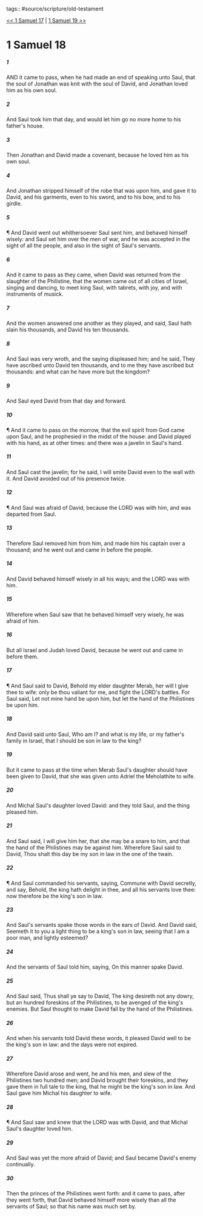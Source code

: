 tags:: #source/scripture/old-testament

[<< 1 Samuel 17](/Old_Testament/09_1_Samuel/1_Samuel_17.md) | [1 Samuel 19 >>](/Old_Testament/09_1_Samuel/1_Samuel_19.md)

# 1 Samuel 18

##### 1

AND it came to pass, when he had made an end of speaking unto Saul, that the soul of Jonathan was knit with the soul of David, and Jonathan loved him as his own soul.

##### 2

And Saul took him that day, and would let him go no more home to his father's house.

##### 3

Then Jonathan and David made a covenant, because he loved him as his own soul.

##### 4

And Jonathan stripped himself of the robe that was upon him, and gave it to David, and his garments, even to his sword, and to his bow, and to his girdle.

##### 5

¶ And David went out whithersoever Saul sent him, and behaved himself wisely: and Saul set him over the men of war, and he was accepted in the sight of all the people, and also in the sight of Saul's servants.

##### 6

And it came to pass as they came, when David was returned from the slaughter of the Philistine, that the women came out of all cities of Israel, singing and dancing, to meet king Saul, with tabrets, with joy, and with instruments of musick.

##### 7

And the women answered one another as they played, and said, Saul hath slain his thousands, and David his ten thousands.

##### 8

And Saul was very wroth, and the saying displeased him; and he said, They have ascribed unto David ten thousands, and to me they have ascribed but thousands: and what can he have more but the kingdom?

##### 9

And Saul eyed David from that day and forward.

##### 10

¶ And it came to pass on the morrow, that the evil spirit from God came upon Saul, and he prophesied in the midst of the house: and David played with his hand, as at other times: and there was a javelin in Saul's hand.

##### 11

And Saul cast the javelin; for he said, I will smite David even to the wall with it. And David avoided out of his presence twice.

##### 12

¶ And Saul was afraid of David, because the LORD was with him, and was departed from Saul.

##### 13

Therefore Saul removed him from him, and made him his captain over a thousand; and he went out and came in before the people.

##### 14

And David behaved himself wisely in all his ways; and the LORD was with him.

##### 15

Wherefore when Saul saw that he behaved himself very wisely, he was afraid of him.

##### 16

But all Israel and Judah loved David, because he went out and came in before them.

##### 17

¶ And Saul said to David, Behold my elder daughter Merab, her will I give thee to wife: only be thou valiant for me, and fight the LORD's battles. For Saul said, Let not mine hand be upon him, but let the hand of the Philistines be upon him.

##### 18

And David said unto Saul, Who am I? and what is my life, or my father's family in Israel, that I should be son in law to the king?

##### 19

But it came to pass at the time when Merab Saul's daughter should have been given to David, that she was given unto Adriel the Meholathite to wife.

##### 20

And Michal Saul's daughter loved David: and they told Saul, and the thing pleased him.

##### 21

And Saul said, I will give him her, that she may be a snare to him, and that the hand of the Philistines may be against him. Wherefore Saul said to David, Thou shalt this day be my son in law in the one of the twain.

##### 22

¶ And Saul commanded his servants, saying, Commune with David secretly, and say, Behold, the king hath delight in thee, and all his servants love thee: now therefore be the king's son in law.

##### 23

And Saul's servants spake those words in the ears of David. And David said, Seemeth it to you a light thing to be a king's son in law, seeing that I am a poor man, and lightly esteemed?

##### 24

And the servants of Saul told him, saying, On this manner spake David.

##### 25

And Saul said, Thus shall ye say to David, The king desireth not any dowry, but an hundred foreskins of the Philistines, to be avenged of the king's enemies. But Saul thought to make David fall by the hand of the Philistines.

##### 26

And when his servants told David these words, it pleased David well to be the king's son in law: and the days were not expired.

##### 27

Wherefore David arose and went, he and his men, and slew of the Philistines two hundred men; and David brought their foreskins, and they gave them in full tale to the king, that he might be the king's son in law. And Saul gave him Michal his daughter to wife.

##### 28

¶ And Saul saw and knew that the LORD was with David, and that Michal Saul's daughter loved him.

##### 29

And Saul was yet the more afraid of David; and Saul became David's enemy continually.

##### 30

Then the princes of the Philistines went forth: and it came to pass, after they went forth, that David behaved himself more wisely than all the servants of Saul; so that his name was much set by.
